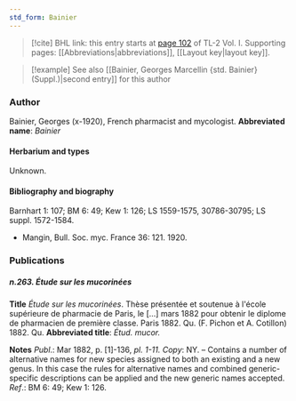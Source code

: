 ```yaml
---
std_form: Bainier
---
```


> [!cite] BHL link: this entry starts at [page 102](https://www.biodiversitylibrary.org/page/33120233) of TL-2 Vol. I.
> Supporting pages: [[Abbreviations|abbreviations]], [[Layout key|layout key]].

> [!example] See also [[Bainier, Georges Marcellin {std. Bainier} (Suppl.)|second entry]] for this author

### Author

Bainier, Georges (x-1920), French pharmacist and mycologist. 
**Abbreviated name**: *Bainier*

#### Herbarium and types

Unknown.

#### Bibliography and biography

Barnhart 1: 107; BM 6: 49; Kew 1: 126; LS 1559-1575, 30786-30795; LS suppl. 1572-1584.
- Mangin, Bull. Soc. myc. France 36: 121. 1920.

### Publications

##### n.263. Étude sur les mucorinées

**Title**
*Étude sur les mucorinées*. Thèse présentée et soutenue à l'école supérieure de pharmacie de Paris, le \[...\] mars 1882 pour obtenir le diplome de pharmacien de première classe. Paris 1882. Qu. (F. Pichon et A. Cotillon) 1882. Qu.
**Abbreviated title**: *Étud. mucor.*

**Notes**
*Publ*.: Mar 1882, p. \[1\]-136, *pl. 1-11. Copy*: NY. – Contains a number of alternative names for new species assigned to both an existing and a new genus. In this case the rules for alternative names and combined generic-specific descriptions can be applied and the new generic names accepted.
*Ref*.: BM 6: 49; Kew 1: 126.

